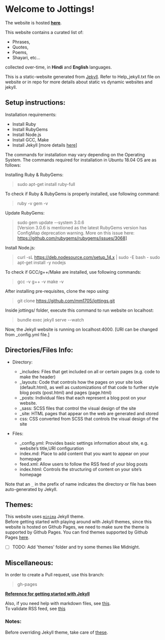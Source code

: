 # Welcome to Jottings!

The website is hosted **[here](https://mm1705.github.io/jottings/)**.
 
This website contains a curated list of:
- Phrases,
- Quotes,
- Poems,
- Shayari, etc...

collected over-time, in **Hindi** and **English** languages.

This is a static-website generated from [Jekyll]([https://jekyllrb.com/](https://jekyllrb.com/)).
Refer to Help_jekyll.txt file on website or in repo for more details about static vs dynamic websites and jekyll.

## Setup instructions:

Installation requirements: 
- Install Ruby
- Install RubyGems
- Install Node.js
- Install GCC, Make
- Install Jekyll [more details [here](https://jekyllrb.com/docs/installation/)]

The commands for installation may vary depending on the Operating System.
The commands required for installation in Ubuntu 18.04 OS are as follows:

Installing Ruby & RubyGems:
>sudo apt-get install ruby-full

To check if Ruby & RubyGems is properly installed, use following command:
>ruby -v
>gem -v

Update RubyGems:
>sudo gem update --system 3.0.6 <br />
[Version 3.0.6 is mentioned as the latest RubyGems version has ConfigMap deprecation warning. More on this issue here: https://github.com/rubygems/rubygems/issues/3068]

Install Node.js:
>curl -sL https://deb.nodesource.com/setup_14.x | sudo -E bash -
>sudo apt-get install -y nodejs

To check if GCC/g++/Make are installed, use following commands:
>gcc -v
>g++ -v
>make -v

After installing pre-requisites, clone the repo using:
>git clone https://github.com/mm1705/jottings.git

Inside jottings/ folder, execute this command to run website on localhost: 
>bundle exec jekyll serve --watch

Now, the Jekyll website is running on localhost:4000. [URI can be changed from _config.yml file.]

## Directories/Files Info:
- Directory:
	- _includes: Files that get included on all or certain pages (e.g. code to make the header)
	- _layouts: Code that controls how the pages on your site look (default.html), as well as customizations of that code to further style blog posts (post.html) and pages (page.html)
	- _posts: Individual files that each represent a blog post on your website. 
	- _sass: SCSS files that control the visual design of the site
	- _site: HTML pages that appear on the web are generated and stored 
	- css: CSS converted from SCSS that controls the visual design of the site

- Files:
	- _config.yml: Provides basic settings information about site, e.g. website’s title,URI configuration
	- index.md: Place to add content that you want to appear on your homepage
	- feed.xml: Allow users to follow the RSS feed of your blog posts
	- index.html: Controls the structuring of content on your site’s homepage

Note that an `_` in the prefix of name indicates the directory or file has been auto-generated by Jekyll.

## Themes:
This website uses [`minima`](https://github.com/jekyll/minima) Jekyll theme. <br />
Before getting started with playing around with Jekyll themes, since this website is hosted on Github Pages, we need to make sure the theme is supported by Github Pages. You can find themes supported by Github Pages [here](https://pages.github.com/themes/). <br />

- [ ] TODO: Add 'themes' folder and try some themes like Midnight.

## Miscellaneous: 

In order to create a Pull request, use this branch:
>gh-pages

**[Reference for getting started with Jekyll](https://programminghistorian.org/en/lessons/building-static-sites-with-jekyll-github-pages)**

Also, if you need help with markdown files, see [this](https://stackedit.io/app#). <br />
To validate RSS feed, see [this](https://validator.w3.org/feed/)

### Notes:
Before overriding Jekyll theme, take care of [these](https://github.com/jekyll/minima/issues/375#issuecomment-499904189).
